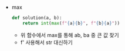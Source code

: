 * max
    ```python
    def solution(a, b):
        return int(max(f"{a}{b}", f"{b}{a}"))
    ```
  * 위 함수에서 max를 통해 ab, ba 중 큰 값 찾기
  * f' 사용해서 str 대신하기
